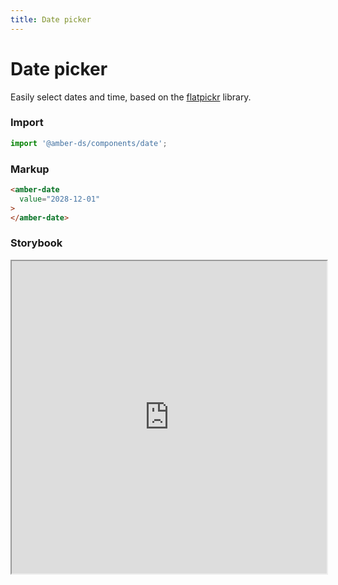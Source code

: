```yaml
---
title: Date picker
---
```


# Date picker
Easily select dates and time, based on the [flatpickr](https://flatpickr.js.org/) library.

### Import
```javascript
import '@amber-ds/components/date';
```

### Markup
```html
<amber-date
  value="2028-12-01"
>
</amber-date>
```

### Storybook
<iframe width="100%" height="500px" src="https://bitrockteam.github.io/amber-components/?selectedKind=Date%20Picker&selectedStory=Playground&full=0&addons=1&stories=0&panelRight=0&addonPanel=storybooks%2Fstorybook-addon-knobs"></iframe>